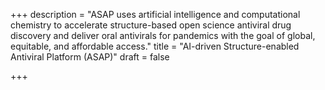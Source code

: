 +++
description = "ASAP uses artificial intelligence and computational chemistry to accelerate structure-based open science antiviral drug discovery and deliver oral antivirals for pandemics with the goal of global, equitable, and affordable access."
title = "AI-driven Structure-enabled Antiviral Platform (ASAP)"
draft = false

+++
